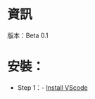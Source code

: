 # 資訊
版本：Beta 0.1
# 安裝：
* Step 1：- [Install VScode]([https://www.curseforge.com/minecraft/mc-mods/fabric-api/files](https://code.visualstudio.com/download)https://code.visualstudio.com/download)
